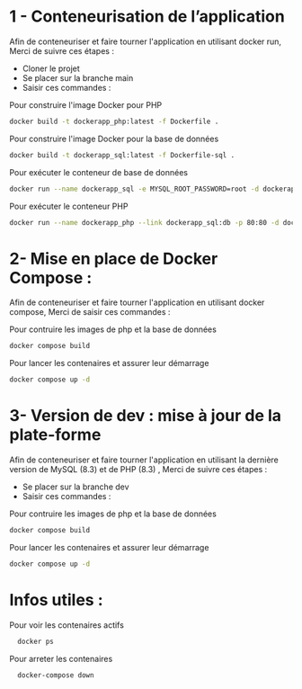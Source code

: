  # 1 - Conteneurisation de l’application 

Afin de conteneuriser et faire tourner l'application en utilisant docker run, Merci de suivre ces étapes :

- Cloner le projet 
- Se placer sur la branche main
- Saisir ces commandes :
  
Pour construire l'image Docker pour PHP 
```sh
docker build -t dockerapp_php:latest -f Dockerfile .
```

Pour construire l'image Docker pour la base de données 
```sh
docker build -t dockerapp_sql:latest -f Dockerfile-sql .    
```

Pour exécuter le conteneur de base de données
```sh
docker run --name dockerapp_sql -e MYSQL_ROOT_PASSWORD=root -d dockerapp_sql:latest  
```

Pour exécuter le conteneur PHP
```sh
docker run --name dockerapp_php --link dockerapp_sql:db -p 80:80 -d dockerapp_php:latest
``` 

 # 2- Mise en place de Docker Compose : 

 Afin de conteneuriser et faire tourner l'application en utilisant docker compose, Merci de saisir ces commandes :
 
Pour contruire les images de php et la base de données
```sh
docker compose build
```
Pour lancer les contenaires et assurer leur démarrage
```sh
docker compose up -d
```

 # 3- Version de dev : mise à jour de la plate-forme
 
  Afin de conteneuriser et faire tourner l'application en utilisant la dernière version de MySQL (8.3) et de PHP (8.3) , Merci de suivre ces étapes :
  
- Se placer sur la branche dev
- Saisir ces commandes :
  
Pour contruire les images de php et la base de données
```sh
docker compose build
```
Pour lancer les contenaires et assurer leur démarrage
```sh
docker compose up -d
```


# Infos utiles : 
Pour voir les contenaires actifs
```sh
  docker ps
```
Pour arreter les contenaires 
```sh
  docker-compose down
```
